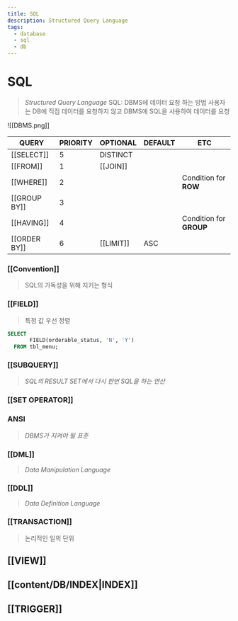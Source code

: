 ```yaml
---
title: SQL
description: Structured Query Language
tags:
  - database
  - sql
  - db
---
```

# SQL
>_Structured Query Language_
>SQL: DBMS에 데이터 요청 하는 방법
>사용자는 DB에 직접 데이터를 요청하지 않고 DBMS에 SQL을 사용하여 데이터를 요청

![[DBMS.png]]

| QUERY        | PRIORITY | OPTIONAL  | DEFAULT | ETC                     |
| ------------ | -------- | --------- | ------- | ----------------------- |
| [[SELECT]]   | 5        | DISTINCT  |         |                         |
| [[FROM]]     | 1        | [[JOIN]]  |         |                         |
| [[WHERE]]    | 2        |           |         | Condition for **ROW**   |
| [[GROUP BY]] | 3        |           |         |                         |
| [[HAVING]]   | 4        |           |         | Condition for **GROUP** |
| [[ORDER BY]] | 6        | [[LIMIT]] | ASC     |                         |


### [[Convention]]
>SQL의 가독성을 위해 지키는 형식


### [[FIELD]]
> 특정 값 우선 정렬

```SQL
SELECT 
       FIELD(orderable_status, 'N', 'Y')
  FROM tbl_menu;
```


### [[SUBQUERY]]
>_SQL의 RESULT SET에서 다시 한번 SQL을 하는 연산_

### [[SET OPERATOR]]


### ANSI
>_DBMS가 지켜야 될 표준_



### [[DML]]
>_Data Manipulation Language_


### [[DDL]]
>_Data Definition Language_
### [[TRANSACTION]]
> 논리적인 일의 단위


## [[VIEW]]

## [[content/DB/INDEX|INDEX]]

## [[TRIGGER]]